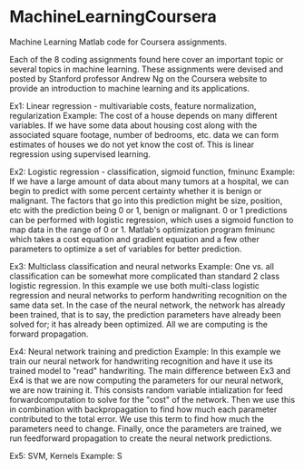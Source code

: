 # MachineLearningCoursera
Machine Learning Matlab code for Coursera assignments.

Each of the 8 coding assignments found here cover an important topic or several topics in machine learning.
These assignments were devised and posted by Stanford professor Andrew Ng on the Coursera website to provide
an introduction to machine learning and its applications.

Ex1: Linear regression - multivariable costs, feature normalization, regularization
     Example: The cost of a house depends on many different variables. If we have some data about housing
     cost along with the associated square footage, number of bedrooms, etc. data we can form estimates of 
     houses we do not yet know the cost of. This is linear regression using supervised learning.
     
Ex2: Logistic regression - classification, sigmoid function, fminunc
     Example: If we have a large amount of data about many tumors at a hospital, we can begin to predict with
     some percent certainty whether it is benign or malignant. The factors that go into this prediction
     might be size, position, etc with the prediction being 0 or 1, benign or malignant. 0 or 1 predictions
     can be performed with logistic regression, which uses a sigmoid function to map data in the range of 0
     or 1. Matlab's optimization program fminunc which takes a cost equation and gradient equation and a few
     other parameters to optimize a set of variables for better prediction.
     
Ex3: Multiclass classification and neural networks
     Example: One vs. all classification can be somewhat more complicated than standard 2 class logistic
     regression. In this example we use both multi-class logistic regression and neural networks to perform
     handwriting recognition on the same data set. In the case of the neural network, the network has already
     been trained, that is to say, the prediction parameters have already been solved for; it has already 
     been optimized. All we are computing is the forward propagation.
     
Ex4: Neural network training and prediction
     Example: In this example we train our neural network for handwriting recognition and have it use its
     trained model to "read" handwriting. The main difference between Ex3 and Ex4 is that we are now 
     computing the parameters for our neural network, we are now training it. This consists random variable
     intialization for feed forwardcomputation to solve for the "cost" of the network. Then we use this 
     in combination with backpropagation to find how much each parameter contributed to the total error.
     We use this term to find how much the parameters need to change. Finally, once the parameters are
     trained, we run feedforward propagation to create the neural network predictions.
     
Ex5: SVM, Kernels
     Example: S
     

